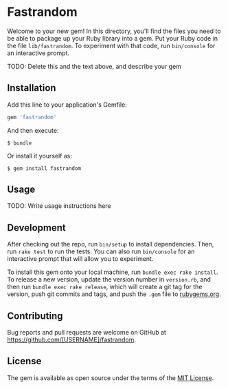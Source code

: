 # Fastrandom

Welcome to your new gem! In this directory, you'll find the files you need to be able to package up your Ruby library into a gem. Put your Ruby code in the file `lib/fastrandom`. To experiment with that code, run `bin/console` for an interactive prompt.

TODO: Delete this and the text above, and describe your gem

## Installation

Add this line to your application's Gemfile:

```ruby
gem 'fastrandom'
```

And then execute:

    $ bundle

Or install it yourself as:

    $ gem install fastrandom

## Usage

TODO: Write usage instructions here

## Development

After checking out the repo, run `bin/setup` to install dependencies. Then, run `rake test` to run the tests. You can also run `bin/console` for an interactive prompt that will allow you to experiment.

To install this gem onto your local machine, run `bundle exec rake install`. To release a new version, update the version number in `version.rb`, and then run `bundle exec rake release`, which will create a git tag for the version, push git commits and tags, and push the `.gem` file to [rubygems.org](https://rubygems.org).

## Contributing

Bug reports and pull requests are welcome on GitHub at https://github.com/[USERNAME]/fastrandom.

## License

The gem is available as open source under the terms of the [MIT License](https://opensource.org/licenses/MIT).
